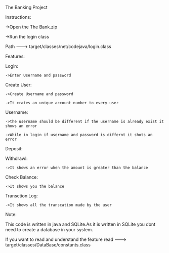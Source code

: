 The Banking Project

Instructions:

->Open the The Bank.zip

->Run the login class

  Path ---> target/classes/net/codejava/login.class
  
Features:

  Login:
  
    ->Enter Username and password

  Create User:
  
    ->Create Username and password
    
    ->It crates an unique account number to every user
    
  Username:
  
    ->the username should be different if the username is already exist it shows an error
    
    ->While in login if username and password is differnt it shots an error
    
  Deposit:
  
  Withdrawl:
  
    ->It shows an error when the amount is greater than the balance 
    
  Check Balance:
  
    ->It shows you the balance
    
  Transction Log:
  
    ->It shows all the transcation made by the user

  Note:
  
  This code is written in java and SQLite.As it is written in SQLite you dont need to create a database in your system.
  
  If you want to read and understand the feature read ---> target/classes/DataBase/constants.class
  
  
  
